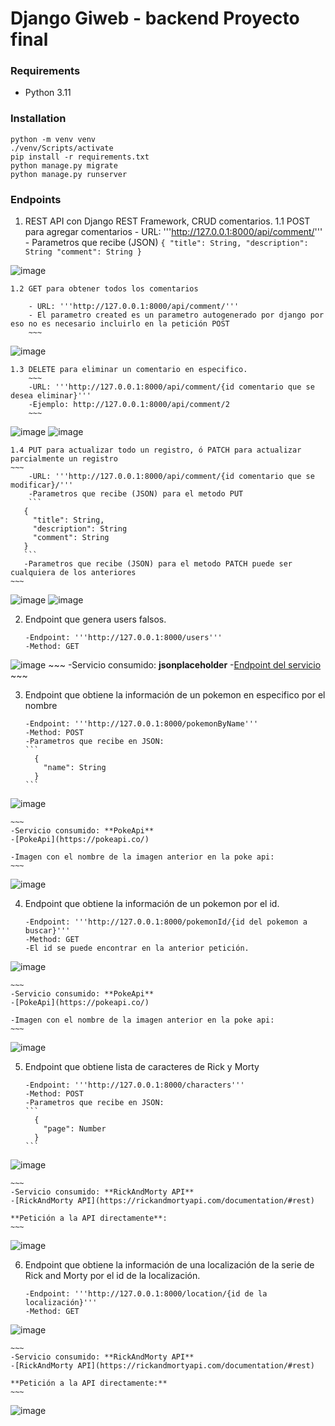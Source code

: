 # Django Giweb - backend Proyecto final

### Requirements

* Python 3.11

### Installation

```
python -m venv venv
./venv/Scripts/activate
pip install -r requirements.txt
python manage.py migrate
python manage.py runserver
```


### Endpoints

1. REST API con Django REST Framework, CRUD comentarios.
    1.1 POST para agregar comentarios
        - URL: '''http://127.0.0.1:8000/api/comment/'''
        - Parametros que recibe (JSON)
        ```
        {
          "title": String,
          "description": String
          "comment": String
        }
        ```


![image](https://user-images.githubusercontent.com/117322489/208281763-b17772a2-5647-4dbf-ad38-7477908646b1.png)

    1.2 GET para obtener todos los comentarios

        - URL: '''http://127.0.0.1:8000/api/comment/''' 
        - El parametro created es un parametro autogenerado por django por eso no es necesario incluirlo en la petición POST
        ~~~
        
![image](https://user-images.githubusercontent.com/117322489/208281784-bde4edfb-d1cc-41ba-b94d-83a761567f05.png)

    1.3 DELETE para eliminar un comentario en especifico.
        ~~~
        -URL: '''http://127.0.0.1:8000/api/comment/{id comentario que se desea eliminar}'''
        -Ejemplo: http://127.0.0.1:8000/api/comment/2
        ~~~
        
![image](https://user-images.githubusercontent.com/117322489/208281808-dab0cc52-e671-473b-b169-fa53287c204d.png)
![image](https://user-images.githubusercontent.com/117322489/208281869-2fe49190-4a50-4d0a-a904-1c4d1c30dddc.png)

    1.4 PUT para actualizar todo un registro, ó PATCH para actualizar parcialmente un registro
    ~~~
        -URL: '''http://127.0.0.1:8000/api/comment/{id comentario que se modificar}/'''
        -Parametros que recibe (JSON) para el metodo PUT
        ```
       {
         "title": String,
         "description": String
         "comment": String
       }
       ```
       -Parametros que recibe (JSON) para el metodo PATCH puede ser cualquiera de los anteriores
    ~~~
![image](https://user-images.githubusercontent.com/117322489/208281923-1a45e1be-1148-4153-88e6-4cb49023bbd1.png)
![image](https://user-images.githubusercontent.com/117322489/208281934-017cb99a-0d45-48ab-b05d-0fdb1c293b36.png)

2. Endpoint que genera users falsos.
    ~~~
    -Endpoint: '''http://127.0.0.1:8000/users'''
    -Method: GET
    ~~~
![image](https://user-images.githubusercontent.com/117322489/208282039-bd3824cc-7c77-49ff-ba8f-1885831c9118.png)
    ~~~
    -Servicio consumido: **jsonplaceholder**
    -[Endpoint del servicio](https://jsonplaceholder.typicode.com/users)
    ~~~

3. Endpoint que obtiene la información de un pokemon en especifico por el nombre
    ~~~
    -Endpoint: '''http://127.0.0.1:8000/pokemonByName'''
    -Method: POST
    -Parametros que recibe en JSON:
    ```
      {
        "name": String
      }
    ```
    ~~~
    
![image](https://user-images.githubusercontent.com/117322489/208282253-fc63d30a-5341-4070-bcd6-071c31b56338.png)
    
    ~~~
    -Servicio consumido: **PokeApi**
    -[PokeApi](https://pokeapi.co/)
    
    -Imagen con el nombre de la imagen anterior en la poke api:
    ~~~
![image](https://user-images.githubusercontent.com/117322489/208282333-9225779a-6685-4fea-9813-3e9577b1e7a9.png)

4. Endpoint que obtiene la información de un pokemon por el id.
    ~~~
    -Endpoint: '''http://127.0.0.1:8000/pokemonId/{id del pokemon a buscar}'''
    -Method: GET
    -El id se puede encontrar en la anterior petición.
    ~~~
    
 ![image](https://user-images.githubusercontent.com/117322489/208282428-96489ce6-e063-42eb-b098-7b630dd7a3f4.png)
    
    ~~~
    -Servicio consumido: **PokeApi**
    -[PokeApi](https://pokeapi.co/)
  
    -Imagen con el nombre de la imagen anterior en la poke api:
    ~~~
    
![image](https://user-images.githubusercontent.com/117322489/208282453-69da1ad8-cfc0-4280-b5c6-9c2846dee888.png)

5. Endpoint que obtiene lista de caracteres de Rick y Morty
    ~~~
    -Endpoint: '''http://127.0.0.1:8000/characters'''
    -Method: POST
    -Parametros que recibe en JSON:
    ```
      {
        "page": Number
      }
    ```
    ~~~
    
 ![image](https://user-images.githubusercontent.com/117322489/208282580-1ea85362-9414-48db-8abe-1d22b63992f9.png)

    ~~~
    -Servicio consumido: **RickAndMorty API**
    -[RickAndMorty API](https://rickandmortyapi.com/documentation/#rest)
  
    **Petición a la API directamente**:
    ~~~

![image](https://user-images.githubusercontent.com/117322489/208282626-d806ef34-9773-4add-a35c-ff4afdc420b4.png)

6. Endpoint que obtiene la información de una localización de la serie de Rick and Morty por el id de la localización.
    ~~~
    -Endpoint: '''http://127.0.0.1:8000/location/{id de la localización}'''
    -Method: GET
    ~~~
    
![image](https://user-images.githubusercontent.com/117322489/208282675-f8c304b0-2bfc-4461-b214-b92f136d86da.png)
    
    ~~~
    -Servicio consumido: **RickAndMorty API**
    -[RickAndMorty API](https://rickandmortyapi.com/documentation/#rest)
    
    **Petición a la API directamente:**
    ~~~
![image](https://user-images.githubusercontent.com/117322489/208282703-834072c1-2e45-421e-bb31-57b7a93702a8.png)
